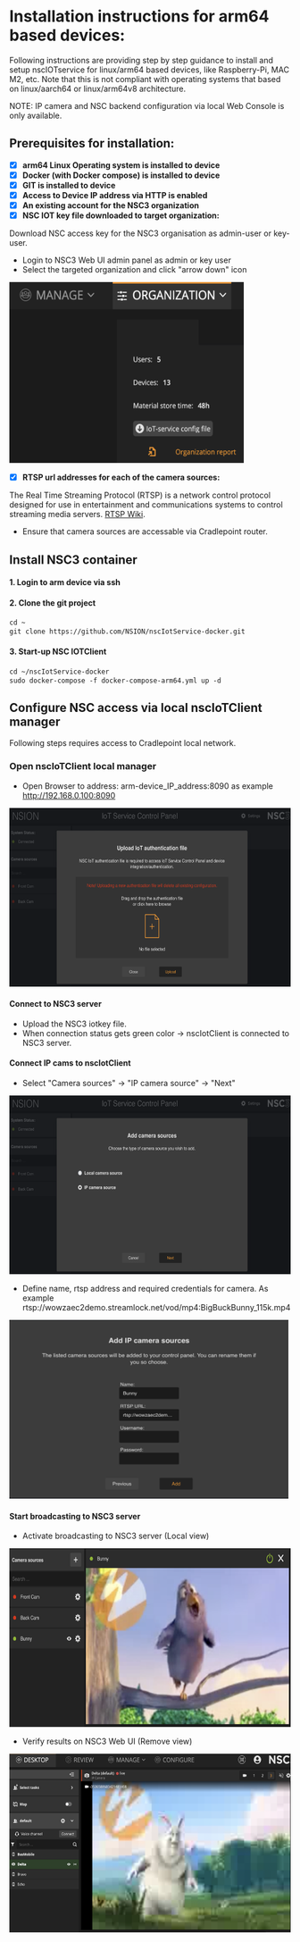 # Installation instructions for arm64 based devices:
Following instructions are providing step by step guidance to install and setup nscIOTservice for linux/arm64 based devices, like Raspberry-Pi, MAC M2, etc. Note that this is not compliant with operating systems that based on linux/aarch64 or linux/arm64v8 architecture.

NOTE: IP camera and NSC backend configuration via local Web Console is only available.

## Prerequisites for installation:
- [x] **arm64 Linux Operating system is installed to device**
- [x] **Docker (with Docker compose) is installed to device**
- [x] **GIT is installed to device**
- [x] **Access to Device IP address via HTTP is enabled**
- [x] **An existing account for the NSC3 organization**
- [x] **NSC IOT key file downloaded to target organization:**

Download NSC access key for the NSC3 organisation as admin-user or key-user.

+ Login to NSC3 Web UI admin panel as admin or key user
+ Select the targeted organization and click "arrow down" icon
<img src="https://github.com/NSION/nscIotService-docker/blob/main/pictures/how-to-iotkey.png" width="420" height="324">

- [x] **RTSP url addresses for each of the camera sources:**

The Real Time Streaming Protocol (RTSP) is a network control protocol designed for use in entertainment and communications systems to control streaming media servers. [RTSP Wiki](https://en.wikipedia.org/wiki/Real_Time_Streaming_Protocol). 
+ Ensure that camera sources are accessable via Cradlepoint router.

## Install NSC3 container 

#### 1. Login to arm device via ssh
#### 2. Clone the git project

```text 
cd ~
git clone https://github.com/NSION/nscIotService-docker.git
```
#### 3. Start-up NSC IOTClient

```text 
cd ~/nscIotService-docker
sudo docker-compose -f docker-compose-arm64.yml up -d
```

## Configure NSC access via local nscIoTClient manager

Following steps requires access to Cradlepoint local network. 


### Open nscIoTClient local manager

- Open Browser to address: arm-device_IP_address:8090 as example http://192.168.0.100:8090

<img src="https://github.com/NSION/nscIotService-docker/blob/main/pictures/nscIotClient-key.png" width="600" height="320">

#### Connect to NSC3 server
  
- Upload the NSC3 iotkey file. 
- When connection status gets green color -> nscIotClient is connected to NSC3 server.
  
#### Connect IP cams to nscIotClient
  
- Select "Camera sources" -> "IP camera source" -> "Next"
  
<img src="https://github.com/NSION/nscIotService-docker/blob/main/pictures/nscIotClientDevice.png" width="600" height="320">
  
- Define name, rtsp address and required credentials for camera. As example rtsp://wowzaec2demo.streamlock.net/vod/mp4:BigBuckBunny_115k.mp4
  
<img src="https://github.com/NSION/nscIotService-docker/blob/main/pictures/nscIotClient-rtsp.png" width="500" height="320">

#### Start broadcasting to NSC3 server

- Activate broadcasting to NSC3 server (Local view)
  
<img src="https://github.com/NSION/nscIotService-docker/blob/main/pictures/nscIotClient-localview.png" width="600" height="320">
  
- Verify results on NSC3 Web UI (Remove view)
  
<img src="https://github.com/NSION/nscIotService-docker/blob/main/pictures/nscIotClient-backend.png" width="600" height="320">
  
  
